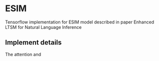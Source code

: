 # ESIM
Tensorflow implementation for ESIM model described in paper Enhanced LTSM for Natural Language Inference

## Implement details
The attention and 
